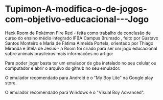 # Tupimon-A-modifica-o-de-jogos-com-objetivo-educacional---Jogo
Hack Room de Pokémon Fire Red - feita como trabalho de conclusão de curso do ensino médio integrado IFBA Campus Brumado , feito por Gustavo Santos Monteiro e Maria de Fátima Almeida Portela, orientado por Thiago Miranda e Stela de Jesus - a Room foi criado para ser um jogo educacional sobre animais brasileiros mais informações no artigo:

Para poder jogar basta ter um emulador de gba instalado no seu celular ou computador e  abrir o arquivo do github no seu emulador.

O emulador recomendado para Android é o "My Boy Lite" na Google play store. 

O emulador recomendado para Windows é o "Visual Boy Advanced". 

